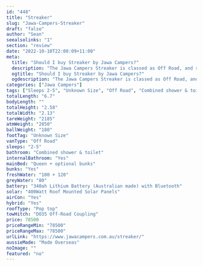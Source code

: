 ```yaml
---
id: "448"
title: "Streaker"
slug: "Jawa-Campers-Streaker"
draft: "false"
author: "Sean"
seealsolinks: "1"
section: "review"
date: "2022-10-10T22:00:09+11:00"
meta:
  title: "Should I buy Streaker by Jawa Campers?"
  description: "The Jawa Campers Streaker is classed as Off Road, and sleeps 2-5 people. It is Made Overseas and comes in at Unknown Size. It generally has Combined shower & toilet."
  ogtitle: "Should I buy Streaker by Jawa Campers?"
  ogdescription: "The Jawa Campers Streaker is classed as Off Road, and sleeps 2-5 people. It is Made Overseas and comes in at Unknown Size. It generally has Combined shower & toilet."
categories: ["Jawa Campers"]
tags: ["Sleeps 2-5", "Unknown Size", "Off Road", "Combined shower & toilet", "Pop top", "70 - 80k", "Made Overseas"]
totalLength: "6.7"
bodyLength: ""
totalHeight: "2.58"
totalWidth: "2.13"
tareWeight: "2185"
atmWeight: "2850"
ballWeight: "180"
footTag: "Unknown Size"
vanType: "Off Road"
sleeps: "2-5"
bathroom: "Combined shower & toilet"
internalBathroom: "Yes"
mainBed: "Queen + optional bunks"
bunks: "Yes"
freshWater: "100 + 120"
greyWater: "80"
battery: "340ah Lithium Battery (Australian made) with Bluetooth"
solar: "400Watt Roof Mounted Solar Panels"
airCon: "Yes"
hybrid: "Yes"
roofType: "Pop top"
towHitch: "DO35 Off-Road Coupling"
price: 78500
priceRangeMin: "78500"
priceRangeMax: "78500"
urlLink: "https://www.jawacampers.com.au/streaker/"
aussieMade: "Made Overseas"
noImage: ""
featured: "no"
---
```

